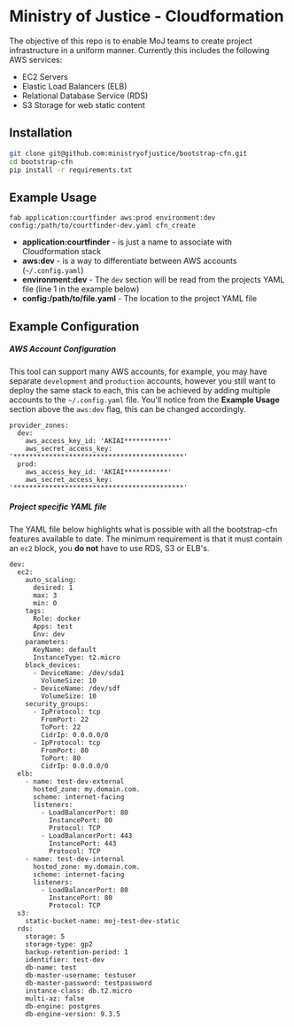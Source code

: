 # Ministry of Justice - Cloudformation

The objective of this repo is to enable MoJ teams to create project infrastructure in a uniform manner. Currently this includes the following AWS services:

  - EC2 Servers
  - Elastic Load Balancers (ELB)
  - Relational Database Service (RDS)
  - S3 Storage for web static content

## Installation

```sh
git clone git@github.com:ministryofjustice/bootstrap-cfn.git
cd bootstrap-cfn
pip install -r requirements.txt
```

## Example Usage

```
fab application:courtfinder aws:prod environment:dev config:/path/to/courtfinder-dev.yaml cfn_create
```

* **application:courtfinder** - is just a name to associate with Cloudformation stack
* **aws:dev** - is a way to differentiate between AWS accounts (`~/.config.yaml`)
* **environment:dev** - The `dev` section will be read from the projects YAML file (line 1 in the example below)
* **config:/path/to/file.yaml** - The location to the project YAML file

## Example Configuration
##### AWS Account Configuration
This tool can support many AWS accounts, for example, you may have separate `development` and `production` accounts, however you still want to deploy the same stack to each, this can be achieved by adding multiple accounts to the `~/.config.yaml` file. You'll notice from the **Example Usage** section above the `aws:dev` flag, this can be changed accordingly.

```
provider_zones:
  dev:
    aws_access_key_id: 'AKIAI***********'
    aws_secret_access_key: '*******************************************'
  prod:
  	aws_access_key_id: 'AKIAI***********'
    aws_secret_access_key: '*******************************************'
```

##### Project specific YAML file
The YAML file below highlights what is possible with all the bootstrap-cfn features available to date. The minimum requirement is that it must contain an `ec2` block, you **do not** have to use RDS, S3 or ELB's.
```
dev:
  ec2:
    auto_scaling:
      desired: 1
      max: 3
      min: 0
    tags:
      Role: docker
      Apps: test
      Env: dev
    parameters:
      KeyName: default
      InstanceType: t2.micro
    block_devices:
      - DeviceName: /dev/sda1
        VolumeSize: 10
      - DeviceName: /dev/sdf
        VolumeSize: 10
    security_groups:
      - IpProtocol: tcp
        FromPort: 22
        ToPort: 22
        CidrIp: 0.0.0.0/0
      - IpProtocol: tcp
        FromPort: 80
        ToPort: 80
        CidrIp: 0.0.0.0/0
  elb:
    - name: test-dev-external
      hosted_zone: my.domain.com.
      scheme: internet-facing
      listeners:
        - LoadBalancerPort: 80
          InstancePort: 80
          Protocol: TCP
        - LoadBalancerPort: 443
          InstancePort: 443
          Protocol: TCP
    - name: test-dev-internal
      hosted_zone: my.domain.com.
      scheme: internet-facing
      listeners:
        - LoadBalancerPort: 80
          InstancePort: 80
          Protocol: TCP
  s3:
    static-bucket-name: moj-test-dev-static
  rds:
    storage: 5
    storage-type: gp2
    backup-retention-period: 1
    identifier: test-dev
    db-name: test
    db-master-username: testuser
    db-master-password: testpassword
    instance-class: db.t2.micro
    multi-az: false
    db-engine: postgres
    db-engine-version: 9.3.5
```

